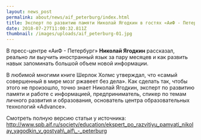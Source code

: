 ```yaml
---
layout: news_post
permalink: about/news/aif_peterburg/index.html
title: Эксперт по развитию памяти Николай Ягодкин в гостях «АиФ - Петербург»
date: 2018-07-27T11:00:32.811Z
thumbnail: /images/uploads/aif_peterburg-01.jpg
---
```

В пресс-центре «АиФ - Петербург» **Николай Ягодкин** рассказал, реально ли выучить иностранный язык за пару месяцев и как развить навык запоминать большой объем новой информации.

В любимой многими книге Шерлок Холмс утверждал, что «самый совершенный в мире мозг ржавеет без дела». Как сделать так, чтобы этого не произошло, точно знает Николай Ягодкин, эксперт по развитию памяти и работе с информацией, предприниматель, спикер по темам личного развития и образования, основатель центра образовательных технологий «Advance».

Смотреть полную версию статьи у источника:\
http://www.spb.aif.ru/society/education/ekspert_po_razvitiyu_pamyati_nikolay_yagodkin_v_gostyah\_aif\_-_peterburg